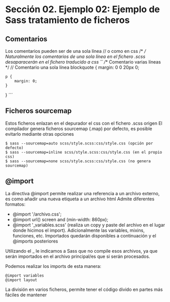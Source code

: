 # Sección 02. Ejemplo 02: Ejemplo de Sass tratamiento de ficheros
## Comentarios
Los comentarios pueden ser de una sola línea // o como en css /* */
Naturalmente los comentarios de una sola línea en el fichero .scss desaparacerán en el fichero traducido a css
´´´
/**
 Comentario varias líneas
 */
// Comentario una sola línea
blockquote {
    margin: 0 0 20px 0;
    
    p {
        margin: 0;
    }
}
´´´

## Ficheros sourcemap
Estos ficheros enlazan en el depurador el css con el fichero .scss origen
El compilador genera ficheros sourcemap (.map) por defecto, es posible evitarlo mediante otras opciones
```
$ sass --sourcemap=auto scss/style.scss:css/style.css (opción por defecto)
$ sass --sourcemap=inline scss/style.scss:css/style.css (en el propio css)
$ sass --sourcemap=none scss/style.scss:css/style.css (no genera sourcemap)
```

## @import
La directiva @import permite realizar una referencia a un archivo externo, es como añadir una nueva etiqueta <link> a un archivo html
Admite diferentes formatos:
- @import '/archivo.css';
- @import url() screen and (min-width: 860px);
- @import '_variables.scss' (realiza un copy y paste del archivo en el lugar donde hicimos el import). Adicionalmente las variables, mixins, funciones, etc. Importados quedarán disponibles a continuación y el @imports posteriores

Utilizando el _ le indicamos a Sass que no compile esos archivos, ya que serán importados en el archivo principal/es que si serán procesados.

Podemos realizar los imports de esta manera:
```
@import variables
@import layout
```

La división en varios ficheros, permite tener el código divido en partes más fáciles de mantener